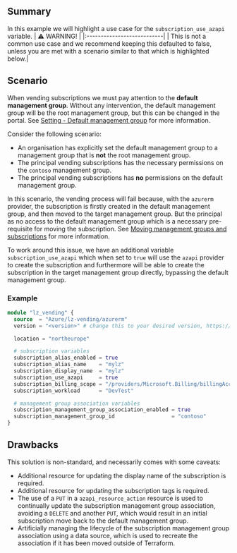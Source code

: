 <!-- markdownlint-disable MD041 -->
## Summary

In this example we will highlight a use case for the `subscription_use_azapi` variable.
| :warning: WARNING!          |
|:---------------------------|
| This is not a common use case and we recommend keeping this defaulted to false, unless you are met with a scenario similar to that which is highlighted below.|

## Scenario

When vending subscriptions we must pay attention to the **default management group**. Without any intervention, the default management group will be the root management group, but this can be changed in the portal.
See [Setting - Default management group](https://learn.microsoft.com/en-us/azure/governance/management-groups/how-to/protect-resource-hierarchy#setting---default-management-group) for more information.

Consider the following scenario:

- An organisation has explicitly set the default management group to a management group that is **not** the root management group.
- The principal vending subscriptions has the necessary permissions on the `contoso` management group.
- The principal vending subscriptions has **no** permissions on the default management group.

In this scenario, the vending process will fail because, with the `azurerm` provider, the subscription is firstly created in the default management group, and then moved to the target management group. But the principal as no access to the default management group which is a necessary pre-requisite for moving the subscription.
See [Moving management groups and subscriptions](https://learn.microsoft.com/en-us/azure/governance/management-groups/overview#moving-management-groups-and-subscriptions) for more information.

To work around this issue, we have an additional variable `subscription_use_azapi` which when set to `true` will use the `azapi` provider to create the subscription and furthermore will be able to create the subscription in the target management group directly, bypassing the default management group.

### Example

```terraform
module "lz_vending" {
  source  = "Azure/lz-vending/azurerm"
  version = "<version>" # change this to your desired version, https://www.terraform.io/language/expressions/version-constraints

  location = "northeurope"

  # subscription variables
  subscription_alias_enabled = true
  subscription_alias_name    = "mylz"
  subscription_display_name  = "mylz"
  subscription_use_azapi     = true
  subscription_billing_scope = "/providers/Microsoft.Billing/billingAccounts/1234567/enrollmentAccounts/123456"
  subscription_workload      = "DevTest"

  # management group association variables
  subscription_management_group_association_enabled = true
  subscription_management_group_id                  = "contoso"
}
```

## Drawbacks

This solution is non-standard, and necessarily comes with some caveats:

- Additional resource for updating the display name of the subscription is required.
- Additional resource for updating the subscription tags is required.
- The use of a `PUT` in a `azapi_resource_action` resource is used to continually update the subscription management group association, avoiding a `DELETE` and another `PUT`, which would result in an initial subscription move back to the default management group.
- Artificially managing the lifecycle of the subscription management group association using a data source, which is used to recreate the association if it has been moved outside of Terraform.
